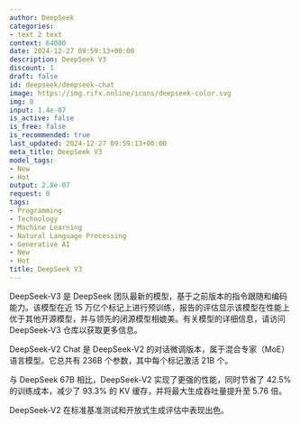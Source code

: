 ```yaml
---
author: DeepSeek
categories:
- text 2 text
context: 64000
date: 2024-12-27 09:59:13+00:00
description: DeepSeek V3
discount: 1
draft: false
id: deepseek/deepseek-chat
image: https://img.rifx.online/icons/deepseek-color.svg
img: 0
input: 1.4e-07
is_active: false
is_free: false
is_recommended: true
last_updated: 2024-12-27 09:59:13+00:00
meta_title: DeepSeek V3
model_tags:
- New
- Hot
output: 2.8e-07
request: 0
tags:
- Programming
- Technology
- Machine Learning
- Natural Language Processing
- Generative AI
- New
- Hot
title: DeepSeek V3
---
```



DeepSeek-V3 是 DeepSeek 团队最新的模型，基于之前版本的指令跟随和编码能力。该模型在近 15 万亿个标记上进行预训练，报告的评估显示该模型在性能上优于其他开源模型，并与领先的闭源模型相媲美。有关模型的详细信息，请访问 DeepSeek-V3 仓库以获取更多信息。

DeepSeek-V2 Chat 是 DeepSeek-V2 的对话微调版本，属于混合专家（MoE）语言模型。它总共有 236B 个参数，其中每个标记激活 21B 个。

与 DeepSeek 67B 相比，DeepSeek-V2 实现了更强的性能，同时节省了 42.5% 的训练成本，减少了 93.3% 的 KV 缓存，并将最大生成吞吐量提升至 5.76 倍。

DeepSeek-V2 在标准基准测试和开放式生成评估中表现出色。

